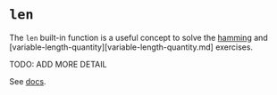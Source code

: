 # `len`

The `len` built-in function is a useful concept to solve the [hamming][hamming] and [variable-length-quantity][variable-length-quantity.md] exercises.

TODO: ADD MORE DETAIL

See [docs][docs].

[docs]: https://docs.python.org/3/library/functions.html#len
[hamming]: ../../exercise-concepts/hamming.md
[variable-length-quantity]: ../../exercise-concepts/variable-length-quantity.md
